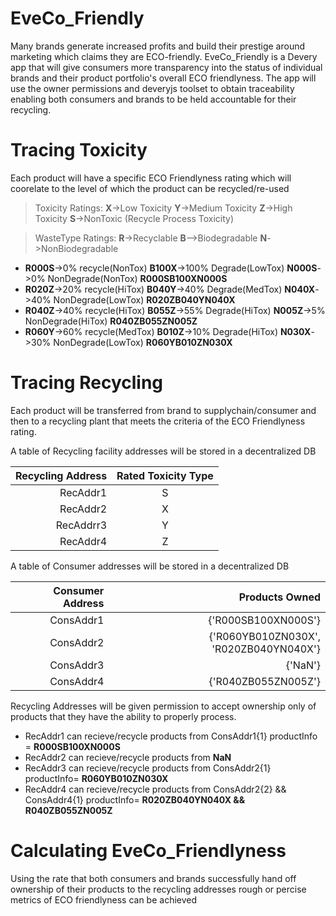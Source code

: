 # EveCo_Friendly


Many brands generate increased profits and build their prestige around marketing which claims they are ECO-friendly.
EveCo_Friendly is a Devery app that will give consumers more transparency into the status of individual brands and their product portfolio's overall ECO friendlyness. The app will use the owner permissions and deveryjs toolset to obtain traceability enabling both consumers and brands to be held accountable for their recycling.


# Tracing Toxicity
Each product will have a specific ECO Friendlyness rating which will coorelate to the level of which the product can be recycled/re-used
>Toxicity Ratings: **X**->Low Toxicity **Y**->Medium Toxicity **Z**->High Toxicity **S**->NonToxic (Recycle Process Toxicity)

>WasteType Ratings: **R**->Recyclable **B**-->Biodegradable **N**->NonBiodegradable

* **R000S**->0% recycle(NonTox) **B100X**->100% Degrade(LowTox) **N000S**->0% NonDegrade(NonTox) **R000SB100XN000S**
* **R020Z**->20% recycle(HiTox) **B040Y**->40% Degrade(MedTox) **N040X**->40% NonDegrade(LowTox) **R020ZB040YN040X**
* **R040Z**->40% recycle(HiTox) **B055Z**->55% Degrade(HiTox) **N005Z**->5% NonDegrade(HiTox) **R040ZB055ZN005Z**
* **R060Y**->60% recycle(MedTox) **B010Z**->10% Degrade(HiTox) **N030X**->30% NonDegrade(LowTox) **R060YB010ZN030X**
 
 # Tracing Recycling 
Each product will be transferred from brand to supplychain/consumer and then to a recycling plant that meets the criteria of the ECO Friendlyness rating.

A table of Recycling facility addresses will be stored in a decentralized DB  

| Recycling Address | Rated Toxicity Type | 
| -------------:|:-------------:|
| RecAddr1 | S |
| RecAddr2 | X |
| RecAddrr3 | Y |
| RecAddr4 | Z |

A table of Consumer addresses will be stored in a decentralized DB 

| Consumer Address | Products Owned | 
| -------------:| -------------:|
| ConsAddr1 | {'R000SB100XN000S'} |
| ConsAddr2 | {'R060YB010ZN030X', 'R020ZB040YN040X'} |
| ConsAddr3 | {'NaN'} |
| ConsAddr4 | {'R040ZB055ZN005Z'} |

 Recycling Addresses will be given permission to accept ownership only of products that they have the ability to properly process.
 * RecAddr1 can recieve/recycle products from ConsAddr1{1} productInfo = **R000SB100XN000S**
 * RecAddr2 can recieve/recycle products from **NaN**
 * RecAddr3 can recieve/recycle products from ConsAddr2{1} productInfo= **R060YB010ZN030X**
 * RecAddr4 can recieve/recycle products from ConsAddr2{2} && ConsAddr4{1} productInfo= **R020ZB040YN040X && R040ZB055ZN005Z**

# Calculating EveCo_Friendlyness

Using the rate that both consumers and brands successfully hand off ownership of their products to the recycling addresses rough or percise metrics of ECO friendlyness can be achieved
